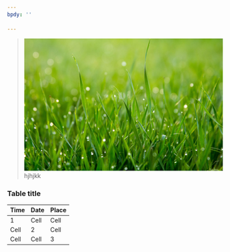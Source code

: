 ```yaml
---
bpdy: ''

---
```

> ![](/uploads/grass.jpeg)hjhjkk

### Table title

| Time | Date | Place |
| --- | --- | --- |
| 1 | Cell | Cell |
| Cell | 2 | Cell |
| Cell | Cell | 3 |